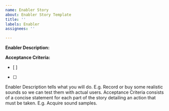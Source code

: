 ```yaml
---
name: Enabler Story
about: Enabler Story Template
title: ''
labels: Enabler
assignees: ''

---
```


**Enabler Description:** 


**Acceptance Criteria:**
- [ ] 
- [ ] 

Enabler Description tells what you will do. E.g. Record or buy some realistic sounds so we can test them with actual users. 
Acceptance Criteria consists of a concise statement for each part of the story detailing an action that must be taken. E.g. Acquire sound samples.
